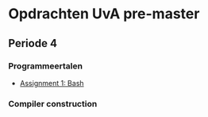 # Opdrachten UvA pre-master

## Periode 4
### Programmeertalen
- [Assignment 1: Bash]("Programmeertalen/Assignment%2001%20-%20Bash/individual/readme.MD")


### Compiler construction